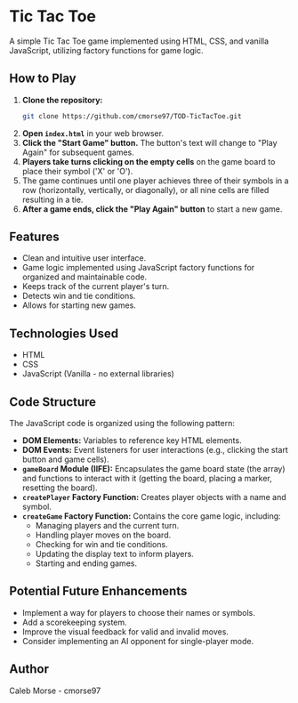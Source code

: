 # Tic Tac Toe

A simple Tic Tac Toe game implemented using HTML, CSS, and vanilla JavaScript, utilizing factory functions for game logic.

## How to Play

1.  **Clone the repository:**
    ```bash
    git clone https://github.com/cmorse97/TOD-TicTacToe.git
    ```
2.  **Open `index.html`** in your web browser.
3.  **Click the "Start Game" button.** The button's text will change to "Play Again" for subsequent games.
4.  **Players take turns clicking on the empty cells** on the game board to place their symbol ('X' or 'O').
5.  The game continues until one player achieves three of their symbols in a row (horizontally, vertically, or diagonally), or all nine cells are filled resulting in a tie.
6.  **After a game ends, click the "Play Again" button** to start a new game.

## Features

- Clean and intuitive user interface.
- Game logic implemented using JavaScript factory functions for organized and maintainable code.
- Keeps track of the current player's turn.
- Detects win and tie conditions.
- Allows for starting new games.

## Technologies Used

- HTML
- CSS
- JavaScript (Vanilla - no external libraries)

## Code Structure

The JavaScript code is organized using the following pattern:

- **DOM Elements:** Variables to reference key HTML elements.
- **DOM Events:** Event listeners for user interactions (e.g., clicking the start button and game cells).
- **`gameBoard` Module (IIFE):** Encapsulates the game board state (the array) and functions to interact with it (getting the board, placing a marker, resetting the board).
- **`createPlayer` Factory Function:** Creates player objects with a name and symbol.
- **`createGame` Factory Function:** Contains the core game logic, including:
  - Managing players and the current turn.
  - Handling player moves on the board.
  - Checking for win and tie conditions.
  - Updating the display text to inform players.
  - Starting and ending games.

## Potential Future Enhancements

- Implement a way for players to choose their names or symbols.
- Add a scorekeeping system.
- Improve the visual feedback for valid and invalid moves.
- Consider implementing an AI opponent for single-player mode.

## Author

Caleb Morse - cmorse97
